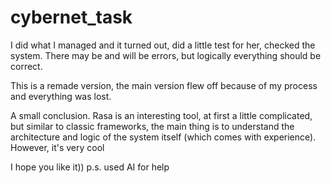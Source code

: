 # cybernet_task

I did what I managed and it turned out, did a little test for her, checked the system. There may be and will be errors, but logically everything should be correct. 

This is a remade version, the main version flew off because of my process and everything was lost. 

A small conclusion. Rasa is an interesting tool, at first a little complicated, but similar to classic frameworks, the main thing is to understand the architecture and logic of the system itself (which comes with experience). However, it's very cool

I hope you like it)) p.s. used AI for help

